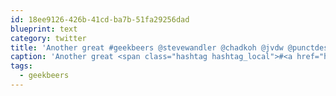 ```yaml
---
id: 18ee9126-426b-41cd-ba7b-51fa29256dad
blueprint: text
category: twitter
title: 'Another great #geekbeers @stevewandler @chadkoh @jvdw @punctdesigns @micaknibbs @rtaylor @tehshane @brentlachman @michaelblonde @mattashwood'
caption: 'Another great <span class="hashtag hashtag_local">#<a href="http://tweettemp.darylchymko.ca/?tag=geekbeers">geekbeers</a> <span class="username username_linked">@<a href="https://twitter.com/stevewandler" title="Steve Wandler">stevewandler</a></span> <span class="username username_linked">@<a href="https://twitter.com/chadkoh" title="Chad Kohalyk">chadkoh</a></span> <span class="username username_linked">@<a href="https://twitter.com/jvdw" title="John van der Woude">jvdw</a></span> @punctdesigns @micaknibbs <span class="username username_linked">@<a href="https://twitter.com/rtaylor" title="Elon Musk">rtaylor</a></span> @tehshane @brentlachman <span class="username username_linked">@<a href="https://twitter.com/michaelblonde" title="Michael Blondé">michaelblonde</a></span> <span class="username username_linked">@<a href="https://twitter.com/mattashwood" title="Matt Ashwood">mattashwood</a></span>'
tags:
  - geekbeers
---
```

